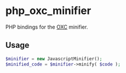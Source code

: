 # php_oxc_minifier

PHP bindings for the [OXC](https://oxc.rs/) minifier.

## Usage
```php
$minifier = new JavascriptMinifier();
$minified_code = $minifier->minify( $code );
```
